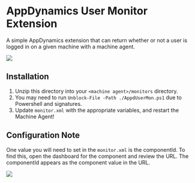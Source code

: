 # AppDynamics User Monitor Extension

A simple AppDynamics extension that can return whether or not a user is logged in on a given machine with a machine agent.

![](https://raw.githubusercontent.com/dustinmoorman/appd-user-monitor/main/img/appd-metrics-browser-for-readme.png)

## Installation

1. Unzip this directory into your `<machine agent>/monitors` directory.
2. You may need to run `Unblock-File -Path ./AppdUserMon.ps1` due to Powershell and signatures.
3. Update `monitor.xml` with the appropriate variables, and restart the Machine Agent!

## Configuration Note

One value you will need to set in the `monitor.xml` is the componentId.  To find this, open the dashboard for the component and review the URL. The componentId appears as the component value in the URL.

![](https://docs.appdynamics.com/download/attachments/45488252/componentid.jpg?version=1&modificationDate=1589926629000&api=v2)
